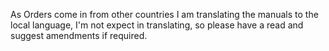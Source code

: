 As Orders come in from other countries I am translating the manuals to the local language, I'm not expect in translating, so please have a read and suggest amendments if required.
